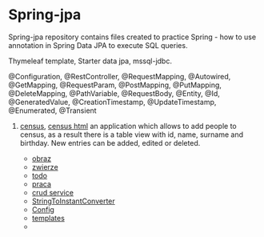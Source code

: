 # Spring-jpa

Spring-jpa repository contains files created to practice Spring - how to use annotation in Spring Data JPA to execute SQL queries.

Thymeleaf template, Starter data jpa, mssql-jdbc.

@Configuration, @RestController, @RequestMapping, @Autowired, @GetMapping, @RequestParam,  @PostMapping, @PutMapping, @DeleteMapping, @PathVariable, @RequestBody, @Entity, @Id, @GeneratedValue, @CreationTimestamp, @UpdateTimestamp, @Enumerated, @Transient

1. [census](https://github.com/klimkowskaewa/Spring-jpa/tree/master/src/main/java/pl/edu/wszib/springjpa/census), [census html](https://github.com/klimkowskaewa/Spring-jpa/tree/master/src/main/resources/templates/census)
   an application which allows to add people to census, as a result there is a table view with id, name, surname and birthday. New entries can be added, edited or deleted.


   - [obraz](https://github.com/klimkowskaewa/Spring-jpa/tree/master/src/main/java/pl/edu/wszib/springjpa/obraz)
   - [zwierze](https://github.com/klimkowskaewa/Spring-jpa/tree/master/src/main/java/pl/edu/wszib/springjpa/zwierze)
   - [todo](https://github.com/klimkowskaewa/Spring-jpa/tree/master/src/main/java/pl/edu/wszib/springjpa/todo)
   - [praca](https://github.com/klimkowskaewa/Spring-jpa/tree/master/src/main/java/pl/edu/wszib/springjpa/praca)
   - [crud service](https://github.com/klimkowskaewa/Spring-jpa/tree/master/src/main/java/pl/edu/wszib/springjpa/service)
   - [StringToInstantConverter](https://github.com/klimkowskaewa/Spring-jpa/blob/master/src/main/java/pl/edu/wszib/springjpa/StringToInstantConverter.java)
   - [Config](https://github.com/klimkowskaewa/Spring-jpa/blob/master/src/main/java/pl/edu/wszib/springjpa/Config.java)
   - [templates](https://github.com/klimkowskaewa/Spring-jpa/tree/master/src/main/resources/templates)
   - 

